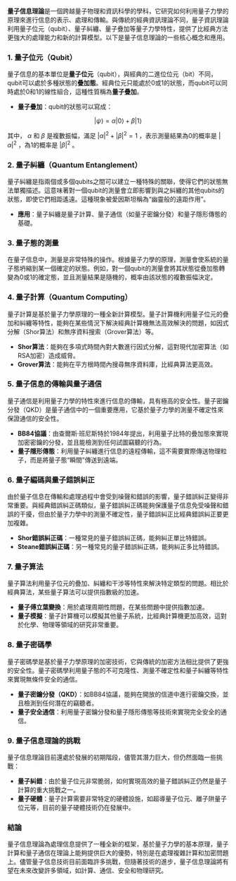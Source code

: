 **量子信息理論**是一個跨越量子物理和資訊科學的學科，它研究如何利用量子力學的原理來進行信息的表示、處理和傳輸。與傳統的經典資訊理論不同，量子資訊理論利用量子位元（qubit）、量子糾纏、量子疊加等量子力學特性，提供了比經典方法更強大的處理能力和新的計算模型。以下是量子信息理論的一些核心概念和應用。

### 1. **量子位元（Qubit）**
量子信息的基本單位是**量子位元**（qubit），與經典的二進位位元（bit）不同，qubit可以處於多種狀態的**疊加態**。經典位元只能處於0或1的狀態，而qubit可以同時處於0和1的線性組合，這種性質稱為**量子疊加**。

- **量子疊加**：qubit的狀態可以寫成：
  
```math
|\psi\rangle = \alpha |0\rangle + \beta |1\rangle
```

  其中， $`\alpha`$  和  $`\beta`$  是複數振幅，滿足  $`|\alpha|^2 + |\beta|^2 = 1`$ ，表示測量結果為0的概率是  $`|\alpha|^2`$ ，為1的概率是  $`|\beta|^2`$ 。

### 2. **量子糾纏（Quantum Entanglement）**
量子糾纏是指兩個或多個qubits之間可以建立一種特殊的關聯，使得它們的狀態無法單獨描述。這意味著對一個qubit的測量會立即影響到與之糾纏的其他qubits的狀態，即使它們相距遙遠。這種現象被愛因斯坦稱為“幽靈般的遠距作用”。

- **應用**：量子糾纏是量子計算、量子通信（如量子密鑰分發）和量子隱形傳態的基礎。

### 3. **量子態的測量**
在量子信息中，測量是非常特殊的操作。根據量子力學的原理，測量會使系統的量子態坍縮到某一個確定的狀態。例如，對一個qubit的測量會將其狀態從疊加態轉變為0或1的確定態，並且測量結果是隨機的，概率由該狀態的複數振幅決定。

### 4. **量子計算（Quantum Computing）**
量子計算是基於量子力學原理的一種全新計算模型。量子計算機利用量子位元的疊加和糾纏等特性，能夠在某些情況下解決經典計算機無法高效解決的問題，如因式分解（Shor算法）和無序資料搜索（Grover算法）等。

- **Shor算法**：能夠在多項式時間內對大數進行因式分解，這對現代加密算法（如RSA加密）造成威脅。
- **Grover算法**：能夠在平方根時間內搜尋無序資料庫，比經典算法更高效。

### 5. **量子信息的傳輸與量子通信**
量子通信是利用量子力學的特性來進行信息的傳輸，具有極高的安全性。量子密鑰分發（QKD）是量子通信中的一個重要應用，它基於量子力學的測量不確定性來保證通信的安全性。

- **BB84協議**：由查爾斯·班尼斯特於1984年提出，利用量子比特的疊加態來實現加密密鑰的分發，並且能檢測到任何試圖竊聽的行為。
- **量子隱形傳態**：利用量子糾纏進行信息的遠程傳輸，這不需要實際傳送物理粒子，而是將量子態“瞬間”傳送到遠端。

### 6. **量子編碼與量子錯誤糾正**
由於量子信息在傳輸和處理過程中會受到噪聲和錯誤的影響，量子錯誤糾正變得非常重要。與經典錯誤糾正碼類似，量子錯誤糾正碼能夠保護量子信息免受噪聲和錯誤的干擾，但由於量子力學中的測量不確定性，量子錯誤糾正比經典錯誤糾正要更加複雜。

- **Shor錯誤糾正碼**：一種常見的量子錯誤糾正碼，能夠糾正單比特錯誤。
- **Steane錯誤糾正碼**：另一種常見的量子錯誤糾正碼，能夠糾正多比特錯誤。

### 7. **量子算法**
量子算法利用量子位元的疊加、糾纏和干涉等特性來解決特定類型的問題。相比於經典算法，某些量子算法可以提供指數級的加速。

- **量子傅立葉變換**：用於處理周期性問題，在某些問題中提供指數加速。
- **量子模擬**：量子計算機可以模擬其他量子系統，比經典計算機更加高效，這對於化學、物理等領域的研究非常重要。

### 8. **量子密碼學**
量子密碼學是基於量子力學原理的加密技術，它與傳統的加密方法相比提供了更強的安全性。量子密碼學利用量子態的不可克隆性、測量不確定性和量子糾纏等特性來實現無條件安全的通信。

- **量子密鑰分發（QKD）**：如BB84協議，能夠在開放的信道中進行密鑰交換，並且檢測到任何潛在的竊聽者。
- **量子安全通信**：利用量子密鑰分發和量子隱形傳態等技術來實現完全安全的通信。

### 9. **量子信息理論的挑戰**
量子信息理論目前還處於發展的初期階段，儘管其潛力巨大，但仍然面臨一些挑戰：

- **量子糾錯**：由於量子位元非常脆弱，如何實現高效的量子錯誤糾正仍然是量子計算的重大挑戰之一。
- **量子硬體**：量子計算需要非常特定的硬體設施，如超導量子位元、離子阱量子位元等，目前的量子硬體技術仍在發展中。

### 結論
量子信息理論為處理信息提供了一種全新的框架，基於量子力學的基本原理，量子計算和量子通信在理論上能夠提供巨大的優勢，特別是在處理複雜計算和加密問題上。儘管量子信息技術目前面臨許多挑戰，但隨著技術的進步，量子信息理論將有望在未來改變許多領域，如計算、通信、安全和物理研究。